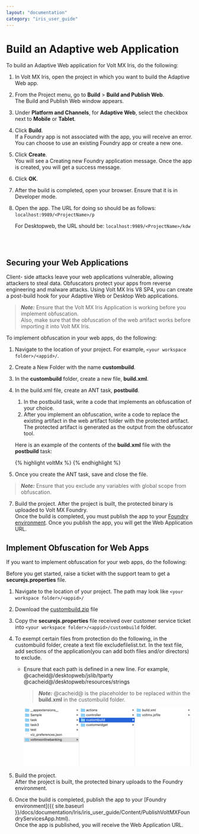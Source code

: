 ```yaml
---
layout: "documentation"
category: "iris_user_guide"
---
```

                          


Build an Adaptive web Application
=================================

To build an Adaptive Web application for Volt MX Iris, do the following:

1.  In Volt MX Iris, open the project in which you want to build the Adaptive Web app.
2.  From the Project menu, go to **Build** > **Build and Publish Web**.  
    The Build and Publish Web window appears.
3.  Under **Platform and Channels**, for **Adaptive Web**, select the checkbox next to **Mobile** or **Tablet**.
4.  Click **Build**.  
    If a Foundry app is not associated with the app, you will receive an error. You can choose to use an existing Foundry app or create a new one.
5.  Click **Create**.  
    You will see a Creating new Foundry application message. Once the app is created, you will get a success message.
6.  Click **OK**.
7.  After the build is completed, open your browser. Ensure that it is in Developer mode.
8.  Open the app. The URL for doing so should be as follows:  
    `localhost:9989/<ProjectName>/p`  
      
    For Desktopweb, the URL should be: `localhost:9989/<ProjectName>/kdw`
   

 

Securing your Web Applications
------------------------------

Client- side attacks leave your web applications vulnerable, allowing attackers to steal data. Obfuscators protect your apps from reverse engineering and malware attacks. Using Volt MX Iris V8 SP4, you can create a post-build hook for your Adaptive Web or Desktop Web applications.

> **_Note:_** Ensure that the Volt MX Iris Application is working before you implement obfuscation.  
Also, make sure that the obfuscation of the web artifact works before importing it into Volt MX Iris.

To implement obfuscation in your web apps, do the following:

1.  Navigate to the location of your project. For example, `<your workspace folder>/<appid>/`.
2.  Create a New Folder with the name **custombuild**.
3.  In the **custombuild** folder, create a new file, **build.xml**.
4.  In the build.xml file, create an ANT task, **postbuild**.
    
    1.  In the postbuild task, write a code that implements an obfuscation of your choice.
    2.  After you implement an obfuscation, write a code to replace the existing artifact in the web artifact folder with the protected artifact.  
        The protected artifact is generated as the output from the obfuscator tool.
    
    Here is an example of the contents of the **build.xml** file with the **postbuild** task:
    
    {% highlight voltMx %}<?xml version="1.0" encoding="UTF-8"?>
    <project name="CustomBuildTask" basedir=".">
        <target name="postbuild"  description="post build for spa/desktopweb">
            <echo message="Post Build Started for Project :: ${projname}" />
            <!-- Code to generate protected artifact from chosen obfucator and replacing the existing webartifact -->
            <!-- App Developer Code start -->
            <exec executable="cmd" failonerror="true">
                <arg line="${project.loc}\custombuild\somebatch.bat --app ${webartifactpath} -- ANY OTHER INPUTS FOR YOUR OBFUSCATOR" />
                <redirector output="${basedir}\protected_ob.log" alwayslog="true"></redirector>
            </exec>
            <!-- start error message code - to halt the system when any error occurs -->
            <loadfile srcfile="${basedir}\protected_ob.log" property="errorline">
                <filterchain>
                    <linecontains>
                        <contains value="ERROR, UNEXPECTED EXCEPTION"></contains>
                    </linecontains>
                </filterchain>
            </loadfile>
            <fail message="Unable to obfuscate - ${errorline}">
                <condition>
                    <contains string="${errorline}" substring="ERROR, UNEXPECTED EXCEPTION"/>
                </condition>
            </fail>
            <!-- error message Code end -->
            <!-- replacing old artifact with protected artifact start-->
            <move  file="${webartifactfolder}/${projname}.${webartifacttype}" tofile="${webartifactfolder}/${projname}-old.${webartifacttype}"/>
            <move  file="${basedir}/protected_${projname}.${webartifacttype}" tofile="${webartifactfolder}/${projname}.${webartifacttype}"/>
            <!-- replacing old artifact with protected artifact end-->
            <!-- App Developer Code end -->
        </target>
    </project>
    {% endhighlight %}
5.  Once you create the ANT task, save and close the file.

> **_Note:_** Ensure that you exclude any variables with global scope from obfuscation.

7.  Build the project. After the project is built, the protected binary is uploaded to Volt MX Foundry.  
    Once the build is completed, you must publish the app to your [Foundry environment](PublishVoltMXFoundryServicesApp.html). Once you publish the app, you will get the Web Application URL.

Implement Obfuscation for Web Apps
----------------------------------

If you want to implement obfuscation for your web apps, do the following:

Before you get started, raise a ticket with the support team to get a **securejs.properties** file.

1.  Navigate to the location of your project. The path may look like `<your workspace folder>/<appid>/`  
    
2.  Download the [custombuild.zip](https://github.com/HCL-TECH-SOFTWARE/Volt-MX-Documentation-Archive/raw/master/voltmxlibrary/iris/zip/user_guide/custombuild.zip) file
3.  Copy the **securejs.properties** file received over customer service ticket into `<your workspace folder>/<appid>/custombuild` folder.
4.  To exempt certain files from protection do the following, in the custombuild folder, create a text file excludefilelist.txt. In the text file, add sections of the application(you can add both files and/or directors) to exclude.
    *   Ensure that each path is defined in a new line. For example,  
        @cacheid@/desktopweb/jslib/tparty  
        @cacheid@/desktopweb/resources/strings
        
        > **_Note:_** @cacheid@ is the placeholder to be replaced within the **build.xml** in the custombuild folder.
        
          
        ![](Resources/Images/obfuscation_adaptiveweb.png)
        
5.  Build the project.  
    After the project is built, the protected binary uploads to the Foundry environment.
    
6.  Once the build is completed, publish the app to your [Foundry environment]({{ site.baseurl }}/docs/documentation/Iris/iris_user_guide/Content/PublishVoltMXFoundryServicesApp.html).  
    Once the app is published, you will receive the Web Application URL.
